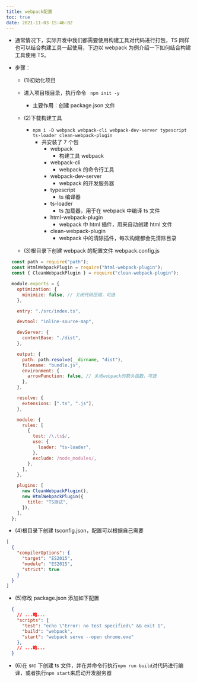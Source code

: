 ```yaml
---
title: webpack配置
toc: true
date: 2021-11-03 15:46:02
---
```


- 通常情况下，实际开发中我们都需要使用构建工具对代码进行打包，TS 同样也可以结合构建工具一起使用，下边以 webpack 为例介绍一下如何结合构建工具使用 TS。

- 步骤：

  - (1)初始化项目

  - 进入项目根目录，执行命令 ` npm init -y`
    - 主要作用：创建 package.json 文件

  - (2)下载构建工具

     - `npm i -D webpack webpack-cli webpack-dev-server typescript ts-loader clean-webpack-plugin`
       - 共安装了 7 个包
         - webpack
           - 构建工具 webpack
         - webpack-cli
           - webpack 的命令行工具
         - webpack-dev-server
           - webpack 的开发服务器
         - typescript
           - ts 编译器
         - ts-loader
           - ts 加载器，用于在 webpack 中编译 ts 文件
         - html-webpack-plugin
           - webpack 中 html 插件，用来自动创建 html 文件
         - clean-webpack-plugin
           - webpack 中的清除插件，每次构建都会先清除目录

  - (3)根目录下创建 webpack 的配置文件 webpack.config.js

```javascript
  const path = require("path");
  const HtmlWebpackPlugin = require("html-webpack-plugin");
  const { CleanWebpackPlugin } = require("clean-webpack-plugin");

  module.exports = {
    optimization: {
      minimize: false, // 关闭代码压缩，可选
    },

    entry: "./src/index.ts",

    devtool: "inline-source-map",

    devServer: {
      contentBase: "./dist",
    },

    output: {
      path: path.resolve(__dirname, "dist"),
      filename: "bundle.js",
      environment: {
        arrowFunction: false, // 关闭webpack的箭头函数，可选
      },
    },

    resolve: {
      extensions: [".ts", ".js"],
    },

    module: {
      rules: [
        {
          test: /\.ts$/,
          use: {
            loader: "ts-loader",
          },
          exclude: /node_modules/,
        },
      ],
    },

    plugins: [
      new CleanWebpackPlugin(),
      new HtmlWebpackPlugin({
        title: "TS测试",
      }),
    ],
  };
```

  - (4)根目录下创建 tsconfig.json，配置可以根据自己需要
```json
[
  {
    "compilerOptions": {
      "target": "ES2015",
      "module": "ES2015",
      "strict": true
    }
  }
]
```

  - (5)修改 package.json 添加如下配置

```json
  {
    // ...略...
    "scripts": {
      "test": "echo \"Error: no test specified\" && exit 1",
      "build": "webpack",
      "start": "webpack serve --open chrome.exe"
    },
    // ...略...
  }
```

  - (6)在 src 下创建 ts 文件，并在并命令行执行`npm run build`对代码进行编译，或者执行`npm start`来启动开发服务器
